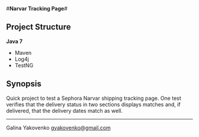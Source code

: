 #**Narvar Tracking Page**#

## Project Structure

**Java 7**

* Maven
* Log4j
* TestNG

## Synopsis

Quick project to test a Sephora Narvar shipping tracking page. 
One test verifies that the delivery status in two sections displays matches and, if delivered, that the delivery dates match as well. 

---

Galina Yakovenko <gyakovenko@gmail.com>
